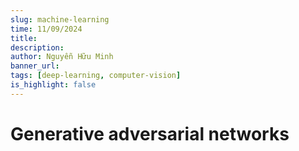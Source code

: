 ```yaml
---
slug: machine-learning
time: 11/09/2024
title: 
description:
author: Nguyễn Hữu Minh
banner_url: 
tags: [deep-learning, computer-vision]
is_highlight: false
---
```


# Generative adversarial networks
